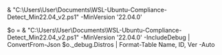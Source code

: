 & "C:\Users\User\Documents\WSL-Ubuntu-Compliance-Detect_Min22.04_v2.ps1" -MinVersion '22.04.0'



$o = & "C:\Users\User\Documents\WSL-Ubuntu-Compliance-Detect_Min22.04_v2.ps1" -MinVersion '22.04.0' -IncludeDebug | ConvertFrom-Json
$o._debug.Distros | Format-Table Name, ID, Ver -Auto

